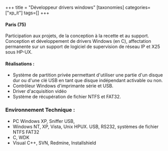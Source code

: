 +++
title = "Développeur drivers windows"
[taxonomies]
categories=["xp_it"]
tags=[]
+++

#### Paris (75)

Participation aux projets, de la conception à la recette et au support. Conception et développement de drivers Windows (en C), affectation permanente sur un support de logiciel de supervision de réseau IP et X25 sous HP-UX.

#### Réalisations :
- Système de partition privée permettant d'utiliser une partie d'un disque dur ou d'une clé USB en tant que disque indépendant activable ou non.
- Contrôleur Windows d'imprimante série et USB.
- Driver d'acquisition vidéo
- Système de récupération de fichier NTFS et FAT32.

### Environnement Technique :
- PC Windows XP, Sniffer USB,
- Windows NT, XP, Vista, Unix HPUX. USB, RS232, systèmes de fichier NTFS FAT32
- C, WDK
- Visual C++, SVN, Redmine, Installshield